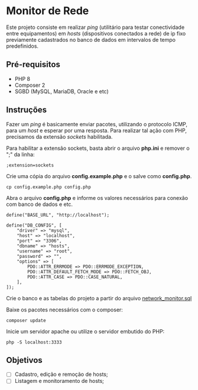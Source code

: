 # Monitor de Rede

Este projeto consiste em realizar *ping* (utilitário para testar conectividade entre equipamentos) em *hosts* (dispositivos conectados a rede) de ip fixo previamente cadastrados no banco de dados em intervalos de tempo predefinidos.

## Pré-requisitos

- PHP 8
- Composer 2
- SGBD (MySQL, MariaDB, Oracle e etc)

## Instruções

Fazer um *ping* é basicamente enviar pacotes, utilizando o protocolo ICMP, para um *host* e esperar por uma resposta. Para realizar tal ação com PHP, precisamos da extensão *sockets* habilitada.

Para habilitar a extensão sockets, basta abrir o arquivo **php.ini** e remover o ";" da linha:

    ;extension=sockets

Crie uma cópia do arquivo **config.example.php** e o salve como **config.php**.

    cp config.example.php config.php

Abra o arquivo **config.php** e informe os valores necessários para conexão com banco de dados e etc.

    define("BASE_URL", "http://localhost");

    define("DB_CONFIG", [
        "driver" => "mysql",
        "host" => "localhost",
        "port" => "3306",
        "dbname" => "hosts",
        "username" => "root",
        "password" => "",
        "options" => [
            PDO::ATTR_ERRMODE => PDO::ERRMODE_EXCEPTION,
            PDO::ATTR_DEFAULT_FETCH_MODE => PDO::FETCH_OBJ,
            PDO::ATTR_CASE => PDO::CASE_NATURAL,
        ],
    ]);

Crie o banco e as tabelas do projeto a partir do arquivo [network_monitor.sql](database/network_monitor.sql)

Baixe os pacotes necessários com o composer:

    composer update

Inicie um servidor apache ou utilize o servidor embutido do PHP:

    php -S localhost:3333

## Objetivos

- [ ] Cadastro, edição e remoção de hosts;
- [ ] Listagem e monitoramento de hosts;
